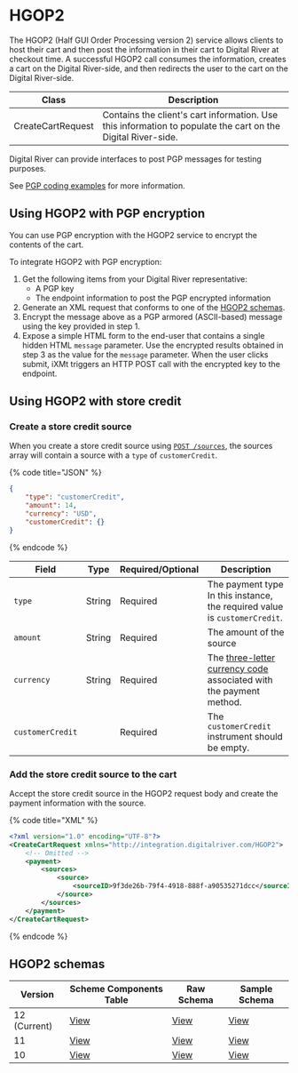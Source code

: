 # HGOP2

The HGOP2 (Half GUI Order Processing version 2) service allows clients to host their cart and then post the information in their cart to Digital River at checkout time. A successful HGOP2 call consumes the information, creates a cart on the Digital River-side, and then redirects the user to the cart on the Digital River-side.

| Class             | Description                                                                                                  |
| ----------------- | ------------------------------------------------------------------------------------------------------------ |
| CreateCartRequest | Contains the client's cart information. Use this information to populate the cart on the Digital River-side. |

Digital River can provide interfaces to post PGP messages for testing purposes.

See [PGP coding examples](http://www.docjar.org/html/api/org/bouncycastle/openpgp/examples/KeyBasedFileProcessor.java.html) for more information.

## Using HGOP2 with PGP encryption

You can use PGP encryption with the HGOP2 service to encrypt the contents of the cart.

To integrate HGOP2 with PGP encryption:

1. Get the following items from your Digital River representative:
   * A PGP key
   * The endpoint information to post the PGP encrypted information
2. Generate an XML request that conforms to one of the [HGOP2 schemas](hgop2.md#hgop2-schemas).
3. Encrypt the message above as a PGP armored (ASCII-based) message using the key provided in step 1.
4.  Expose a simple HTML form to the end-user that contains a single hidden HTML `message` parameter.  Use the encrypted results obtained in step 3 as the value for the `message` parameter. When the user clicks submit, iXMt triggers an HTTP POST call with the encrypted key to the endpoint.



## Using HGOP2 with store credit

### Create a store credit source

When you create a store credit source using [`POST /sources`](https://www.digitalriver.com/docs/commerce-api-reference/#operation/createSources), the sources array will contain a source with a `type` of `customerCredit`.

{% code title="JSON" %}
```json
{
    "type": "customerCredit",
    "amount": 14,
    "currency": "USD",
    "customerCredit": {}
}
```
{% endcode %}

| Field            | Type   | Required/Optional | Description                                                                                               |
| ---------------- | ------ | ----------------- | --------------------------------------------------------------------------------------------------------- |
| `type`           | String | Required          | The payment type In this instance, the required value is `customerCredit`.                                |
| `amount`         | String | Required          | The amount of the source                                                                                  |
| `currency`       | String | Required          | The [three-letter currency code](https://www.iban.com/currency-codes) associated with the payment method. |
| `customerCredit` |        | Required          | The `customerCredit` instrument should be empty.                                                          |

### Add the store credit source to the cart

Accept the store credit source in the HGOP2 request body and create the payment information with the source.

{% code title="XML" %}
```xml
<?xml version="1.0" encoding="UTF-8"?>
<CreateCartRequest xmlns="http://integration.digitalriver.com/HGOP2">
    <!-- Omitted -->
    <payment>
        <sources>
            <source>
                <sourceID>9f3de26b-79f4-4918-888f-a90535271dcc</sourceID>  <!-- Stored credit source Id -->
            </source>
        </sources>
    </payment>
</CreateCartRequest>
```
{% endcode %}

## HGOP2 schemas

| Version      | Scheme Components Table                                                        | Raw Schema                                                         | Sample Schema                                                              |
| ------------ | ------------------------------------------------------------------------------ | ------------------------------------------------------------------ | -------------------------------------------------------------------------- |
| 12 (Current) | [View](https://drhadmin.digitalriver.com/integration/isg/schematable/HGOP2/12) | [View](https://drhadmin.digitalriver.com/integration/xsd/HGOP2/12) | [View](https://drhadmin.digitalriver.com/integration/isg/example/HGOP2/12) |
| 11           | [View](https://drhadmin.digitalriver.com/integration/isg/schematable/HGOP2/11) | [View](https://drhadmin.digitalriver.com/integration/xsd/HGOP2/11) | [View](https://drhadmin.digitalriver.com/integration/isg/example/HGOP2/11) |
| 10           | [View](https://drhadmin.digitalriver.com/integration/isg/schematable/HGOP2/10) | [View](https://drhadmin.digitalriver.com/integration/xsd/HGOP2/10) | [View](https://drhadmin.digitalriver.com/integration/isg/example/HGOP2/10) |
